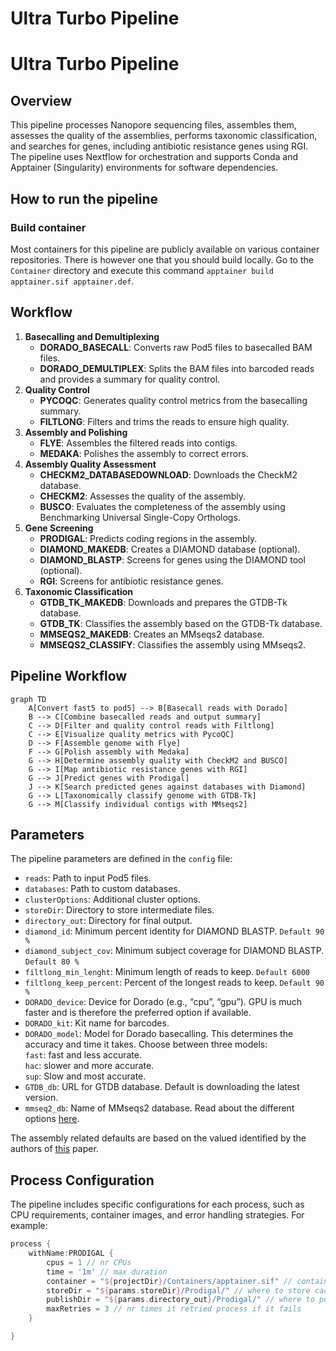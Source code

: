 Ultra Turbo Pipeline
================

# Ultra Turbo Pipeline

## Overview

This pipeline processes Nanopore sequencing files, assembles them,
assesses the quality of the assemblies, performs taxonomic
classification, and searches for genes, including antibiotic resistance
genes using RGI. The pipeline uses Nextflow for orchestration and
supports Conda and Apptainer (Singularity) environments for software
dependencies.

## How to run the pipeline

### Build container

Most containers for this pipeline are publicly available on various
container repositories. There is however one that you should build
locally. Go to the `Container` directory and execute this command
`apptainer build apptainer.sif apptainer.def`.

## Workflow

1.  **Basecalling and Demultiplexing**
    - **DORADO_BASECALL**: Converts raw Pod5 files to basecalled BAM
      files.
    - **DORADO_DEMULTIPLEX**: Splits the BAM files into barcoded reads
      and provides a summary for quality control.
2.  **Quality Control**
    - **PYCOQC**: Generates quality control metrics from the basecalling
      summary.
    - **FILTLONG**: Filters and trims the reads to ensure high quality.
3.  **Assembly and Polishing**
    - **FLYE**: Assembles the filtered reads into contigs.
    - **MEDAKA**: Polishes the assembly to correct errors.
4.  **Assembly Quality Assessment**
    - **CHECKM2_DATABASEDOWNLOAD**: Downloads the CheckM2 database.
    - **CHECKM2**: Assesses the quality of the assembly.
    - **BUSCO**: Evaluates the completeness of the assembly using
      Benchmarking Universal Single-Copy Orthologs.
5.  **Gene Screening**
    - **PRODIGAL**: Predicts coding regions in the assembly.
    - **DIAMOND_MAKEDB**: Creates a DIAMOND database (optional).
    - **DIAMOND_BLASTP**: Screens for genes using the DIAMOND tool
      (optional).
    - **RGI**: Screens for antibiotic resistance genes.
6.  **Taxonomic Classification**
    - **GTDB_TK_MAKEDB**: Downloads and prepares the GTDB-Tk database.
    - **GTDB_TK**: Classifies the assembly based on the GTDB-Tk
      database.
    - **MMSEQS2_MAKEDB**: Creates an MMseqs2 database.
    - **MMSEQS2_CLASSIFY**: Classifies the assembly using MMseqs2.

## Pipeline Workflow

``` mermaid
graph TD
    A[Convert fast5 to pod5] --> B[Basecall reads with Dorado]
    B --> C[Combine basecalled reads and output summary]
    C --> D[Filter and quality control reads with Filtlong]
    C --> E[Visualize quality metrics with PycoQC]
    D --> F[Assemble genome with Flye]
    F --> G[Polish assembly with Medaka]
    G --> H[Determine assembly quality with CheckM2 and BUSCO]
    G --> I[Map antibiotic resistance genes with RGI]
    G --> J[Predict genes with Prodigal]
    J --> K[Search predicted genes against databases with Diamond]
    G --> L[Taxonomically classify genome with GTDB-Tk]
    G --> M[Classify individual contigs with MMseqs2]
```

## Parameters

The pipeline parameters are defined in the `config` file:

- `reads`: Path to input Pod5 files.
- `databases`: Path to custom databases.
- `clusterOptions`: Additional cluster options.
- `storeDir`: Directory to store intermediate files.
- `directory_out`: Directory for final output.
- `diamond_id`: Minimum percent identity for DIAMOND BLASTP.
  `Default 90 %`
- `diamond_subject_cov`: Minimum subject coverage for DIAMOND BLASTP.
  `Default 80 %`
- `filtlong_min_lenght`: Minimum length of reads to keep. `Default 6000`
- `filtlong_keep_percent`: Percent of the longest reads to keep.
  `Default 90 %`
- `DORADO_device`: Device for Dorado (e.g., “cpu”, “gpu”). GPU is much
  faster and is therefore the preferred option if available.
- `DORADO_kit`: Kit name for barcodes.
- `DORADO_model`: Model for Dorado basecalling. This determines the
  accuracy and time it takes. Choose between three models:  
  `fast`: fast and less accurate.  
  `hac`: slower and more accurate.  
  `sup`: Slow and most accurate.  
- `GTDB_db`: URL for GTDB database. Default is downloading the latest
  version.
- `mmseq2_db`: Name of MMseqs2 database. Read about the different
  options
  [here](https://github.com/soedinglab/mmseqs2/wiki#downloading-databases).

The assembly related defaults are based on the valued identified by the
authors of [this](https://doi.org/10.1371/journal.pcbi.1010905) paper.

## Process Configuration

The pipeline includes specific configurations for each process, such as
CPU requirements, container images, and error handling strategies. For
example:

``` groovy
process {
    withName:PRODIGAL {
        cpus = 1 // nr CPUs
        time = '1m' // max duration
        container = "${projectDir}/Containers/apptainer.sif" // container
        storeDir = "${params.storeDir}/Prodigal/" // where to store cache
        publishDir = "${params.directory_out}/Prodigal/" // where to publish results
        maxRetries = 3 // nr times it retried process if it fails
    }

}
```
